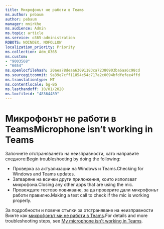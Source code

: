 ```yaml
---
title: Микрофонът не работи в Teams
ms.author: pebaum
author: pebaum
manager: mnirkhe
ms.audience: Admin
ms.topic: article
ms.service: o365-administration
ROBOTS: NOINDEX, NOFOLLOW
localization_priority: Priority
ms.collection: Adm_O365
ms.custom:
- "9003568"
- "6654"
ms.openlocfilehash: 20aea78deaa63091183ca72380903ba6aa6c98cd
ms.sourcegitcommit: 9a39e7cff11854c54c717a2c0094bfdfefee4ffd
ms.translationtype: MT
ms.contentlocale: bg-BG
ms.lasthandoff: 10/01/2020
ms.locfileid: "48364489"
---
```

# <a name="microphone-isnt-working-in-teams"></a><span data-ttu-id="ac898-102">Микрофонът не работи в Teams</span><span class="sxs-lookup"><span data-stu-id="ac898-102">Microphone isn’t working in Teams</span></span>

<span data-ttu-id="ac898-103">Започнете отстраняването на неизправности, като направите следното:</span><span class="sxs-lookup"><span data-stu-id="ac898-103">Begin troubleshooting by doing the following:</span></span>

- <span data-ttu-id="ac898-104">Проверка за актуализации на Windows и Teams.</span><span class="sxs-lookup"><span data-stu-id="ac898-104">Checking for Windows and Teams updates.</span></span>
- <span data-ttu-id="ac898-105">Затваряне на всички други приложения, които използват микрофона.</span><span class="sxs-lookup"><span data-stu-id="ac898-105">Closing any other apps that are using the mic.</span></span>
- <span data-ttu-id="ac898-106">Провеждате тестово повикване, за да проверите дали микрофонът работи правилно.</span><span class="sxs-lookup"><span data-stu-id="ac898-106">Making a test call to check if the mic is working properly.</span></span>

<span data-ttu-id="ac898-107">За подробности и повече стъпки за отстраняване на неизправности Вижте как [микрофонът ми не работи в Teams](https://support.microsoft.com/office/666d1123-9dd0-4a31-ad2e-a758b204f33a).</span><span class="sxs-lookup"><span data-stu-id="ac898-107">For details and more troubleshooting steps, see [My microphone isn't working in Teams](https://support.microsoft.com/office/666d1123-9dd0-4a31-ad2e-a758b204f33a).</span></span>
